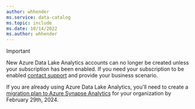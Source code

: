```yaml
---
author: whhender
ms.service: data-catalog
ms.topic: include
ms.date: 10/14/2022
ms.author: whhender
---
```

> [!IMPORTANT]
> New Azure Data Lake Analytics accounts can no longer be created unless your subscription has been enabled.
> If you need your subscription to be enabled [contact support](https://portal.azure.com/?#blade/Microsoft_Azure_Support/HelpAndSupportBlade) and provide your business scenario.
> 
> If you are already using Azure Data Lake Analytics, you'll need to create a [migration plan to Azure Synapse Analytics](../migrate-azure-data-lake-analytics-to-synapse.md) for your organization by February 29th, 2024.
